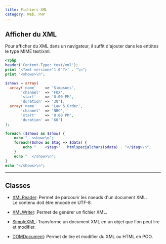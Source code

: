 ```yaml
---
title: Fichiers XML
category: Web, PHP
---
```


## Afficher du XML

Pour afficher du XML dans un navigateur, il suffit d'ajouter dans les entêtes le type MIME text/xml.

``` php
<?php
header('Content-Type: text/xml');
print '<?xml version="1.0"?>' . "\n";
print "<shows>\n";

$shows = array(
  array('name'    => 'Simpsons',
       'channel'  => 'FOX',
       'start'    => '8:00 PM',
       'duration' => '30'),
  array('name'    => 'Law & Order', 
       'channel'  => 'NBC',
       'start'    => '8:00 PM',
       'duration' => '60')
);

foreach ($shows as $show) {
    echo "  <show>\n";
    foreach($show as $tag => $data) {
        echo "    <$tag>" . htmlspecialchars($data) . "</$tag>\n";
    }
    echo "  </show>\n";
}
echo "</shows>\n";
```

---

## Classes

* [XMLReader](xmlreader.md): Permet de parcourir les noeuds d'un document XML.  
  Le contenu doit être encodé en UTF-8.

* [XMLWriter](xmlwriter.md): Permet de générer un fichier XML.

* [SimpleXML](simplexml.md): Transforme un document XML en un objet que l'on peut lire et modifier.

* [DOMDocument](dom.md): Permet de lire et modifier du XML ou HTML en POO.
